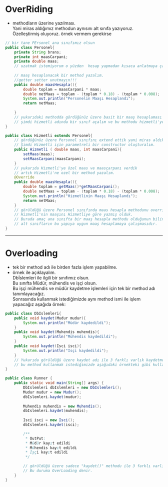 # OverRiding
* methodların üzerine yazılması.  
Yani miras aldığımız methodun aynısını alt sınıfa yazıyoruz.  
Özelleştirmiş oluyoruz. örnek vermem gerekirse  
```java
// bir tane PErsonel ana sınıfımız olsun
public class Personel{
    private String brans;
    private int maasCarpani;
    private double maas; 
    // uzatmak istemiyorum o yüzden  hesap yapmadan kısaca anlatmaya çalışacağım.
    
    // maaş hesaplanacak bir method yazalım.
    //getter setter unutmayın!!!
    public double maasHesapla(){
        double toplam = maasCarpani * maas;
        double netMaas = toplam - (toplam * 0.18) - (toplam * 0.008);
        System.out.println("Personelin Maaşı Hesaplandı");
        return netMaas;
        
    }
    // yukarıdaki methodda gördüğünüz üzere basit bir maaş hesaplaması yaptık.
    // şimdi hizmetli adında bir sınıf açalım ve bu methodu hizmetli'ye göre ayarlayalım.
}
```
```java
public class Hizmetli extends Personel{
    // gördüğünüz üzere Personel sınıfını extend ettik yani miras aldık.
    // Şimdi Hizmetli için parametreli bir constructor oluşturalım.
    public Hizmetli ( double maas, int maasCarpani){
        setMaas(maas);
        setMaasCarpani(maasCarpani);
    }
    // yukarıda Hizmetli'ye özel maas ve maasçarpanı verdik
    // artık Hizmetli'ne ozel bir method yazalım.
    @Override
    public double maasHesapla(){
        double toplam = getMaas()*getMaasCarpani();
        double netMaas = toplam - (toplam * 0.18) - (toplam * 0.008);
        System.out.println("Hizmetlinin Maaşı Hesaplandı");
        return netMaas;
    }
    // görüldüğü üzere Personel sınıfında maas hesapla methodunu override ettik. Böylece
    // Hizmetli'nin maaşını Hizmetliye göre yazmış olduk. 
    // Burada amaç ana sınıfta bir maaş hesapla methodu olduğunun bilinmesi ve 
    // alt sınıfların bu yapıya uygun maaş hesaplamaya çalışmasıdır.
}
```

---

# Overloading
* tek bir method adı ile birden fazla işlem yapabilme. 
* örnek ile açıklayalım.  
Dbİslemleri ile ilgili bir sınıfımız olsun.  
Bu sınıfta Müdür, mühendis ve işçi olsun.  
Bu işçi mühendis ve müdür kaydetme işlemleri için tek bir method adı tanımlayacağız.  
Sonrasında kullanmak istediğimizde aynı method ismi ile işlem yapacağız aşağıda örnek:  
```java
public class DbIslemleri{
    public void kaydet(Mudur mudur){
        System.out.println("Müdür kaydedildi");
    }
    public void kaydet(Muhendis muhendis){
        System.out.println("Mühendis kaydedildi");
    } 
    public void kaydet(Isci isci){
        System.out.println("Isçi kaydedildi");
    }
    // Yukarıda görüldüğü üzere kaydet adı ile 3 farklı varlık kaydetme method tanımladık.
    // bu method kullanmak istediğimizde aşağıdaki örnekteki gibi kullanacağız.
}
```
```java
public class Runner {
    public static void main(String[] args) {
        DbIslemleri dbIslemleri = new DbIslemleri();
        Mudur mudur = new Mudur();
        dbIslemleri.kaydet(mudur);
        
        Muhendis muhendis = new Muhendis();
        dbIslemleri.kaydet(muhendis);
        
        Isci isci = new Isci();
        dbIslemleri.kaydet(isci);

        /**
         * OutPut:
         * Müdür kayıt edildi
         * Mühendis kayıt edildi
         * İşçi kayıt edildi
         */

        // görüldüğü üzere sadece "kaydet()" methodu ile 3 farklı varlık kaydetme işlemi yaptık.
        // Bu duruma OverLoading denir.
    }
}
```